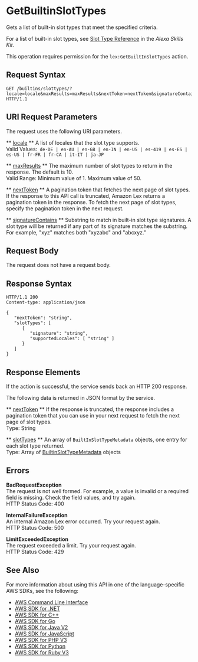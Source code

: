 # GetBuiltinSlotTypes<a name="API_GetBuiltinSlotTypes"></a>

Gets a list of built\-in slot types that meet the specified criteria\.

For a list of built\-in slot types, see [Slot Type Reference](https://developer.amazon.com/public/solutions/alexa/alexa-skills-kit/docs/built-in-intent-ref/slot-type-reference) in the *Alexa Skills Kit*\.

This operation requires permission for the `lex:GetBuiltInSlotTypes` action\.

## Request Syntax<a name="API_GetBuiltinSlotTypes_RequestSyntax"></a>

```
GET /builtins/slottypes/?locale=locale&maxResults=maxResults&nextToken=nextToken&signatureContains=signatureContains HTTP/1.1
```

## URI Request Parameters<a name="API_GetBuiltinSlotTypes_RequestParameters"></a>

The request uses the following URI parameters\.

 ** [locale](#API_GetBuiltinSlotTypes_RequestSyntax) **   <a name="lex-GetBuiltinSlotTypes-request-locale"></a>
A list of locales that the slot type supports\.  
Valid Values:` de-DE | en-AU | en-GB | en-IN | en-US | es-419 | es-ES | es-US | fr-FR | fr-CA | it-IT | ja-JP` 

 ** [maxResults](#API_GetBuiltinSlotTypes_RequestSyntax) **   <a name="lex-GetBuiltinSlotTypes-request-maxResults"></a>
The maximum number of slot types to return in the response\. The default is 10\.  
Valid Range: Minimum value of 1\. Maximum value of 50\.

 ** [nextToken](#API_GetBuiltinSlotTypes_RequestSyntax) **   <a name="lex-GetBuiltinSlotTypes-request-nextToken"></a>
A pagination token that fetches the next page of slot types\. If the response to this API call is truncated, Amazon Lex returns a pagination token in the response\. To fetch the next page of slot types, specify the pagination token in the next request\.

 ** [signatureContains](#API_GetBuiltinSlotTypes_RequestSyntax) **   <a name="lex-GetBuiltinSlotTypes-request-signatureContains"></a>
Substring to match in built\-in slot type signatures\. A slot type will be returned if any part of its signature matches the substring\. For example, "xyz" matches both "xyzabc" and "abcxyz\."

## Request Body<a name="API_GetBuiltinSlotTypes_RequestBody"></a>

The request does not have a request body\.

## Response Syntax<a name="API_GetBuiltinSlotTypes_ResponseSyntax"></a>

```
HTTP/1.1 200
Content-type: application/json

{
   "nextToken": "string",
   "slotTypes": [ 
      { 
         "signature": "string",
         "supportedLocales": [ "string" ]
      }
   ]
}
```

## Response Elements<a name="API_GetBuiltinSlotTypes_ResponseElements"></a>

If the action is successful, the service sends back an HTTP 200 response\.

The following data is returned in JSON format by the service\.

 ** [nextToken](#API_GetBuiltinSlotTypes_ResponseSyntax) **   <a name="lex-GetBuiltinSlotTypes-response-nextToken"></a>
If the response is truncated, the response includes a pagination token that you can use in your next request to fetch the next page of slot types\.  
Type: String

 ** [slotTypes](#API_GetBuiltinSlotTypes_ResponseSyntax) **   <a name="lex-GetBuiltinSlotTypes-response-slotTypes"></a>
An array of `BuiltInSlotTypeMetadata` objects, one entry for each slot type returned\.  
Type: Array of [BuiltinSlotTypeMetadata](API_BuiltinSlotTypeMetadata.md) objects

## Errors<a name="API_GetBuiltinSlotTypes_Errors"></a>

 **BadRequestException**   
The request is not well formed\. For example, a value is invalid or a required field is missing\. Check the field values, and try again\.  
HTTP Status Code: 400

 **InternalFailureException**   
An internal Amazon Lex error occurred\. Try your request again\.  
HTTP Status Code: 500

 **LimitExceededException**   
The request exceeded a limit\. Try your request again\.  
HTTP Status Code: 429

## See Also<a name="API_GetBuiltinSlotTypes_SeeAlso"></a>

For more information about using this API in one of the language\-specific AWS SDKs, see the following:
+  [ AWS Command Line Interface](https://docs.aws.amazon.com/goto/aws-cli/lex-models-2017-04-19/GetBuiltinSlotTypes) 
+  [ AWS SDK for \.NET](https://docs.aws.amazon.com/goto/DotNetSDKV3/lex-models-2017-04-19/GetBuiltinSlotTypes) 
+  [ AWS SDK for C\+\+](https://docs.aws.amazon.com/goto/SdkForCpp/lex-models-2017-04-19/GetBuiltinSlotTypes) 
+  [ AWS SDK for Go](https://docs.aws.amazon.com/goto/SdkForGoV1/lex-models-2017-04-19/GetBuiltinSlotTypes) 
+  [ AWS SDK for Java V2](https://docs.aws.amazon.com/goto/SdkForJavaV2/lex-models-2017-04-19/GetBuiltinSlotTypes) 
+  [ AWS SDK for JavaScript](https://docs.aws.amazon.com/goto/AWSJavaScriptSDK/lex-models-2017-04-19/GetBuiltinSlotTypes) 
+  [ AWS SDK for PHP V3](https://docs.aws.amazon.com/goto/SdkForPHPV3/lex-models-2017-04-19/GetBuiltinSlotTypes) 
+  [ AWS SDK for Python](https://docs.aws.amazon.com/goto/boto3/lex-models-2017-04-19/GetBuiltinSlotTypes) 
+  [ AWS SDK for Ruby V3](https://docs.aws.amazon.com/goto/SdkForRubyV3/lex-models-2017-04-19/GetBuiltinSlotTypes) 